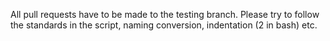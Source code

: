 All pull requests have to be made to the testing branch.
Please try to follow the standards in the script, naming conversion, indentation (2 in bash) etc.
